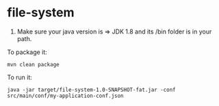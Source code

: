 # file-system

1. Make sure your java version is => JDK 1.8 and its /bin folder is in your path.

To package it:

    mvn clean package

To run it:

    java -jar target/file-system-1.0-SNAPSHOT-fat.jar -conf src/main/conf/my-application-conf.json
